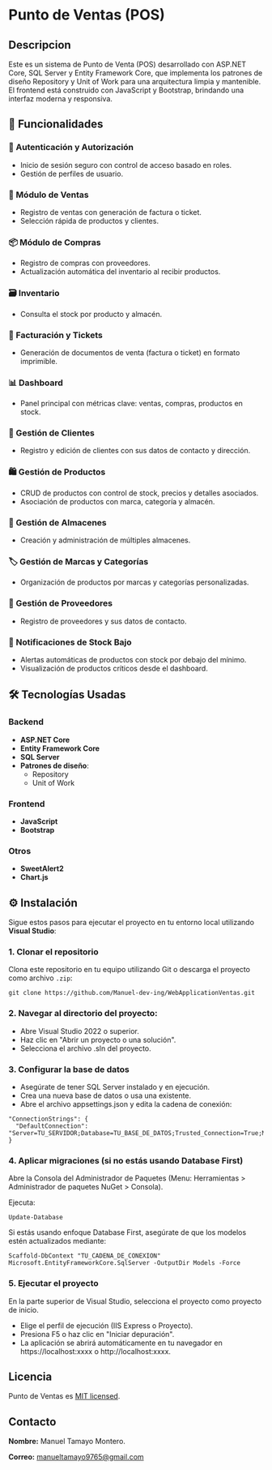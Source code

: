 # Punto de Ventas (POS)

## Descripcion
Este es un sistema de Punto de Venta (POS) desarrollado con ASP.NET Core, SQL Server y Entity Framework Core, que implementa los patrones de diseño Repository y Unit of Work para una arquitectura limpia y mantenible. El frontend está construido con JavaScript y Bootstrap, brindando una interfaz moderna y responsiva.

## 🚀 Funcionalidades

### 🔐 Autenticación y Autorización
- Inicio de sesión seguro con control de acceso basado en roles.
- Gestión de perfiles de usuario.

### 🧾 Módulo de Ventas
- Registro de ventas con generación de factura o ticket.
- Selección rápida de productos y clientes.

### 📦 Módulo de Compras
- Registro de compras con proveedores.
- Actualización automática del inventario al recibir productos.

### 🗃️ Inventario
- Consulta el stock por producto y almacén.

### 📄 Facturación y Tickets
- Generación de documentos de venta (factura o ticket) en formato imprimible.

### 📊 Dashboard
- Panel principal con métricas clave: ventas, compras, productos en stock.

### 🧑 Gestión de Clientes
- Registro y edición de clientes con sus datos de contacto y dirección.

### 🛍️ Gestión de Productos
- CRUD de productos con control de stock, precios y detalles asociados.
- Asociación de productos con marca, categoría y almacén.

### 🏪 Gestión de Almacenes
- Creación y administración de múltiples almacenes.

### 🏷️ Gestión de Marcas y Categorías
- Organización de productos por marcas y categorías personalizadas.

### 🚚 Gestión de Proveedores
- Registro de proveedores y sus datos de contacto.
  
### 🚨 Notificaciones de Stock Bajo
- Alertas automáticas de productos con stock por debajo del mínimo.
- Visualización de productos críticos desde el dashboard.

## 🛠️ Tecnologías Usadas

### Backend
- **ASP.NET Core**
- **Entity Framework Core**
- **SQL Server** 
- **Patrones de diseño**:
  - Repository
  - Unit of Work

### Frontend
- **JavaScript**
- **Bootstrap**

### Otros
- **SweetAlert2**
- **Chart.js**
## ⚙️ Instalación

Sigue estos pasos para ejecutar el proyecto en tu entorno local utilizando **Visual Studio**:

### 1. Clonar el repositorio

Clona este repositorio en tu equipo utilizando Git o descarga el proyecto como archivo `.zip`:

```
git clone https://github.com/Manuel-dev-ing/WebApplicationVentas.git

```
### 2. Navegar al directorio del proyecto:
- Abre Visual Studio 2022 o superior.
- Haz clic en "Abrir un proyecto o una solución".
- Selecciona el archivo .sln del proyecto.
  
### 3. Configurar la base de datos
- Asegúrate de tener SQL Server instalado y en ejecución.
- Crea una nueva base de datos o usa una existente.
- Abre el archivo appsettings.json y edita la cadena de conexión:
```
"ConnectionStrings": {
  "DefaultConnection": "Server=TU_SERVIDOR;Database=TU_BASE_DE_DATOS;Trusted_Connection=True;MultipleActiveResultSets=true"
}

```
### 4. Aplicar migraciones (si no estás usando Database First)
Abre la Consola del Administrador de Paquetes (Menu: Herramientas > Administrador de paquetes NuGet > Consola).

Ejecuta:
```
Update-Database

```
Si estás usando enfoque Database First, asegúrate de que los modelos estén actualizados mediante:
```
Scaffold-DbContext "TU_CADENA_DE_CONEXION" Microsoft.EntityFrameworkCore.SqlServer -OutputDir Models -Force

```
### 5. Ejecutar el proyecto
En la parte superior de Visual Studio, selecciona el proyecto como proyecto de inicio.
- Elige el perfil de ejecución (IIS Express o Proyecto).
- Presiona F5 o haz clic en "Iniciar depuración".
- La aplicación se abrirá automáticamente en tu navegador en https://localhost:xxxx o http://localhost:xxxx.

## Licencia

Punto de Ventas es [MIT licensed](./LICENSE).

## Contacto
**Nombre:** Manuel Tamayo Montero.

**Correo:** manueltamayo9765@gmail.com
